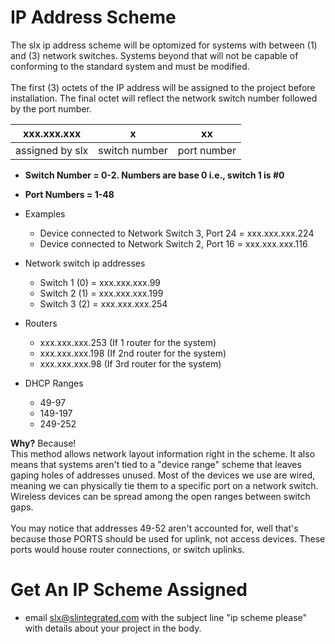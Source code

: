 # IP Address Scheme
The slx ip address scheme will be optomized for systems with between (1) and (3) network switches. Systems beyond that will not be capable of conforming to the standard system and must be modified.
<br><br>
The first (3) octets of the IP address will be assigned to the project before installation. The final octet will reflect the network switch number followed by the port number.

| xxx.xxx.xxx     | x             | xx          |
|:---:            |:---:          |:---:        |
| assigned by slx | switch number | port number |

* **Switch Number = 0-2. Numbers are base 0 i.e., switch 1 is #0**
* **Port Numbers = 1-48**

* Examples
  * Device connected to Network Switch 3, Port 24 = xxx.xxx.xxx.224
  * Device connected to Network Switch 2, Port 16 = xxx.xxx.xxx.116

* Network switch ip addresses
  * Switch 1 (0) = xxx.xxx.xxx.99
  * Switch 2 (1) = xxx.xxx.xxx.199
  * Switch 3 (2) = xxx.xxx.xxx.254
* Routers
  * xxx.xxx.xxx.253 (If 1 router for the system)
  * xxx.xxx.xxx.198 (If 2nd router for the system)
  * xxx.xxx.xxx.98 (If 3rd router for the system)
* DHCP Ranges
  * 49-97
  * 149-197
  * 249-252
  
**Why?**
Because!<br>
This method allows network layout information right in the scheme. It also means that systems aren't tied to a "device range" scheme that leaves gaping holes of addresses unused. Most of the devices we use are wired, meaning we can physically tie them to a specific port on a network switch. Wireless devices can be spread among the open ranges between switch gaps.<br><br>
You may notice that addresses 49-52 aren't accounted for, well that's because those PORTS should be used for uplink, not access devices. These ports would house router connections, or switch uplinks.

# Get An IP Scheme Assigned
* email slx@slintegrated.com with the subject line "ip scheme please" with details about your project in the body.
